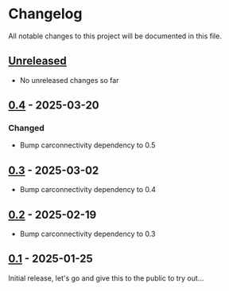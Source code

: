 # Changelog

All notable changes to this project will be documented in this file.

## [Unreleased]
- No unreleased changes so far

## [0.4] - 2025-03-20
### Changed
- Bump carconnectivity dependency to 0.5

## [0.3] - 2025-03-02
- Bump carconnectivity dependency to 0.4

## [0.2] - 2025-02-19
- Bump carconnectivity dependency to 0.3

## [0.1] - 2025-01-25
Initial release, let's go and give this to the public to try out...

[unreleased]: https://github.com/tillsteinbach/CarConnectivity-cli/compare/v0.4...HEAD
[0.4]: https://github.com/tillsteinbach/CarConnectivity-cli/releases/tag/v0.4
[0.3]: https://github.com/tillsteinbach/CarConnectivity-cli/releases/tag/v0.3
[0.2]: https://github.com/tillsteinbach/CarConnectivity-cli/releases/tag/v0.2
[0.1]: https://github.com/tillsteinbach/CarConnectivity-cli/releases/tag/v0.1
